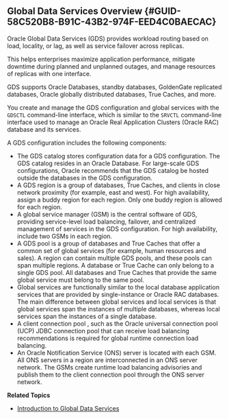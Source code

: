 ##  Global Data Services Overview {#GUID-58C520B8-B91C-43B2-974F-EED4C0BAECAC} 

Oracle Global Data Services (GDS) provides workload routing based on load, locality, or lag, as well as service failover across replicas. 

This helps enterprises maximize application performance, mitigate downtime during planned and unplanned outages, and manage resources of replicas with one interface. 

GDS supports Oracle Databases, standby databases, GoldenGate replicated databases, Oracle globally distributed databases, True Caches, and more. 

You create and manage the GDS configuration and global services with the ` GDSCTL ` command-line interface, which is similar to the ` SRVCTL ` command-line interface used to manage an Oracle Real Application Clusters (Oracle RAC) database and its services. 

A GDS configuration includes the following components: 

  * The  GDS catalog  stores configuration data for a GDS configuration. The GDS catalog resides in an Oracle Database. For large-scale GDS configurations, Oracle recommends that the GDS catalog be hosted outside the databases in the GDS configuration. 
  * A  GDS region  is a group of databases, True Caches, and clients in close network proximity (for example, east and west). For high availability, assign a buddy region for each region. Only one buddy region is allowed for each region. 
  * A  global service manager (GSM)  is the central software of GDS, providing service-level load balancing, failover, and centralized management of services in the GDS configuration. For high availability, include two GSMs in each region. 
  * A  GDS pool  is a group of databases and True Caches that offer a common set of global services (for example, human resources and sales). A region can contain multiple GDS pools, and these pools can span multiple regions. A database or True Cache can only belong to a single GDS pool. All databases and True Caches that provide the same global service must belong to the same pool. 
  * Global services  are functionally similar to the local database application services that are provided by single-instance or Oracle RAC databases. The main difference between global services and local services is that global services span the instances of multiple databases, whereas local services span the instances of a single database. 
  * A  client connection pool  , such as the Oracle universal connection pool (UCP) JDBC connection pool that can receive load balancing recommendations is required for global runtime connection load balancing. 
  * An  Oracle Notification Service (ONS) server  is located with each GSM. All ONS servers in a region are interconnected in an ONS server network. The GSMs create runtime load balancing advisories and publish them to the client connection pool through the ONS server network. 



**Related Topics**

  * [ Introduction to Global Data Services ](https://docs.oracle.com/pls/topic/lookup?ctx=db23&id=GSMUG-GUID-829434C7-608D-40D4-81C8-A77A63FCD7EB)


